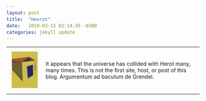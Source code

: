 ```yaml
---
layout: post
title:  "Heorot"
date:   2019-03-15 02:14:35 -0300
categories: jekyll update
---
```

<table>
<tr>
<td>
<img src="/assets/img/home.png" width="250"/>
</td>
<td>
<p>It appears that the universe has collided with Herot many, many times. This is not the first site, host, or post of this blog. Argumentum ad baculum de Grendel.</p>
</td>
</tr>
</table>
